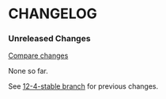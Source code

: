 # CHANGELOG

### Unreleased Changes

[Compare changes](https://github.com/codevise/pageflow/compare/12-4-stable...master)

None so far.

See
[12-4-stable branch](https://github.com/codevise/pageflow/blob/12-4-stable/CHANGELOG.md)
for previous changes.
